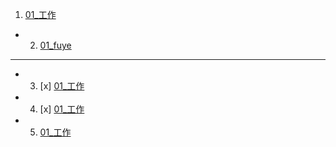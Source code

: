 1. [01_工作](01_work.md)
- 2.  [01_fuye](01_work.md)
- - -
- 3. [x] [01_工作](01_work.md)
- 4. [x] [01_工作](01_work.md)
- 5. [01_工作](01_work.md)